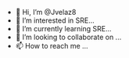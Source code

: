 - 👋 Hi, I’m @Jvelaz8
- 👀 I’m interested in SRE...
- 🌱 I’m currently learning SRE...
- 💞️ I’m looking to collaborate on ...
- 📫 How to reach me ...

<!---
Jvelaz8/Jvelaz8 is a ✨ special ✨ repository because its `README.md` (this file) appears on your GitHub profile.
You can click the Preview link to take a look at your changes.
--->
